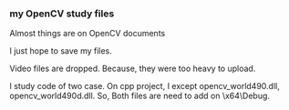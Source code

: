 ### my OpenCV study files

Almost things are on OpenCV documents

I just hope to save my files.

Video files are dropped. Because, they were too heavy to upload.

I study code of two case.
On cpp project, I except opencv_world490.dll, opencv_world490d.dll. So, Both files are need to add on \x64\Debug.
